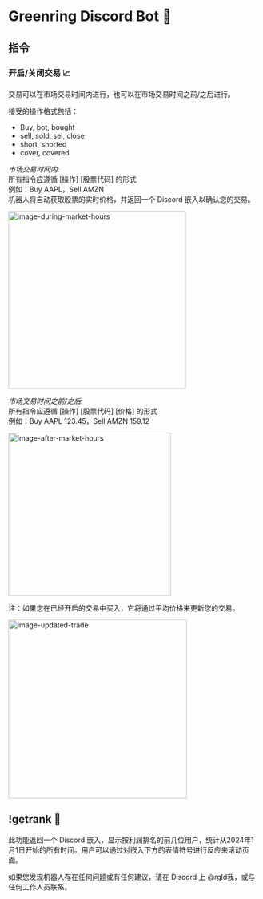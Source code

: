 # Greenring Discord Bot 🤖
## 指令
### 开启/关闭交易 📈
交易可以在市场交易时间内进行，也可以在市场交易时间之前/之后进行。

接受的操作格式包括：
- Buy, bot, bought
- sell, sold, sel, close
- short, shorted
- cover, covered
  
_市场交易时间内:_  
所有指令应遵循 [操作] [股票代码] 的形式  
例如：Buy AAPL，Sell AMZN  
机器人将自动获取股票的实时价格，并返回一个 Discord 嵌入以确认您的交易。

<img width="355" alt="image-during-market-hours" src="https://github.com/ryanjguo/greenring/assets/88060249/2c8c0b40-b1b7-412b-9795-3b113f983b5a">  

_市场交易时间之前/之后:_  
所有指令应遵循 [操作] [股票代码] [价格] 的形式  
例如：Buy AAPL 123.45，Sell AMZN 159.12  

<img width="325" alt="image-after-market-hours" src="https://github.com/ryanjguo/greenring/assets/88060249/d949326e-be6c-4faa-863f-73e75da09e6c">  

注：如果您在已经开启的交易中买入，它将通过平均价格来更新您的交易。

<img width="357" alt="image-updated-trade" src="https://github.com/ryanjguo/greenring/assets/88060249/c141a7d2-657c-422c-a9db-44429a3983e7">  

## !getrank 🥇
此功能返回一个 Discord 嵌入，显示按利润排名的前几位用户，统计从2024年1月1日开始的所有时间。用户可以通过对嵌入下方的表情符号进行反应来滚动页面。

如果您发现机器人存在任何问题或有任何建议，请在 Discord 上 @rgld我，或与任何工作人员联系。
